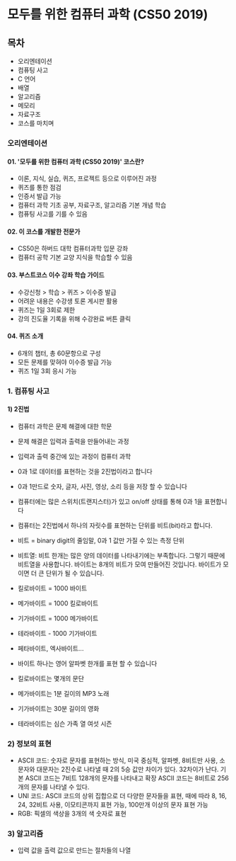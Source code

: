 # 모두를 위한 컴퓨터 과학 (CS50 2019)

## 목차

- 오리엔테이션
- 컴퓨팅 사고
- C 언어
- 배열
- 알고리즘
- 메모리
- 자료구조
- 코스를 마치며

### 오리엔테이션

#### 01. '모두를 위한 컴퓨터 과학 (CS50 2019)' 코스란?

- 이론, 지식, 실습, 퀴즈, 프로젝트 등으로 이루어진 과정
- 퀴즈를 통한 점검
- 인증서 발급 가능
- 컴퓨터 과학 기초 공부, 자료구조, 알고리즘 기본 개념 학습
- 컴퓨팅 사고를 기를 수 있음

#### 02. 이 코스를 개발한 전문가

- CS50은 하버드 대학 컴퓨터과학 입문 강좌
- 컴퓨터 공학 기본 교양 지식을 학습할 수 있음

#### 03. 부스트코스 이수 강좌 학습 가이드

- 수강신청 > 학습 > 퀴즈 > 이수증 발급
- 어려운 내용은 수강생 토론 게시판 활용
- 퀴즈는 1일 3회로 제한
- 강의 진도율 기록을 위해 수강완료 버튼 클릭

#### 04. 퀴즈 소개

- 6개의 챕터, 총 60문항으로 구성
- 모든 문제를 맞혀야 이수증 발급 가능
- 퀴즈 1일 3회 응시 가능

### 1. 컴퓨팅 사고

#### 1) 2진법

- 컴퓨터 과학은 문제 해결에 대한 학문
- 문제 해결은 입력과 출력을 만들어내는 과정
- 입력과 출력 중간에 있는 과정이 컴퓨터 과학
- 0과 1로 데이터를 표현하는 것을 2진법이라고 합니다
- 0과 1만드로 숫자, 글자, 사진, 영상, 소리 등을 저장 할 수 있습니다
- 컴퓨터에는 많은 스위치(트랜지스터)가 있고 on/off 상태를 통해 0과 1을 표현합니다
- 컴퓨터는 2진법에서 하나의 자릿수를 표현하는 단위를 비트(bit)라고 합니다.

- 비트 = binary digit의 줄임말, 0과 1 값만 가질 수 있는 측정 단위

- 비트열: 비트 한개는 많은 양의 데이터를 나타내기에는 부족합니다. 그렇기 때문에 비트열을 사용합니다. 바이트는 8개의 비트가 모여 만들어진 것입니다. 바이트가 모이면 더 큰 단위가 될 수 있습니다.
- 킬로바이트 = 1000 바이트
- 메가바이트 = 1000 킬로바이트
- 기가바이트 = 1000 메가바이트
- 테라바이트 - 1000 기가바이트
- 페타바이트, 엑사바이트...

- 바이트 하나는 영어 알파벳 한개를 표현 할 수 있습니다
- 킬로바이트는 몇개의 문단
- 메가바이트는 1분 길이의 MP3 노래
- 기가바이트는 30분 길이의 영화
- 테라바이트는 심슨 가족 열 여섯 시즌

### 2) 정보의 표현

- ASCII 코드: 숫자로 문자를 표현하는 방식, 미국 중심적, 알파벳, 8비트만 사용, 소문자와 대문자는 2진수로 나타낼 때 2의 5승 값만 차이가 있다. 32차이가 난다. 기본 ASCII 코드는 7비트 128개의 문자를 나타내고 확장 ASCII 코드는 8비트로 256개의 문자를 나타낼 수 있다.
- UNI 코드: ASCII 코드의 상위 집합으로 더 다양한 문자들을 표현, 때에 따라 8, 16, 24, 32비트 사용, 이모티콘까지 표현 가능, 100만개 이상의 문자 표현 가능
- RGB: 픽셀의 색상을 3개의 색 숫자로 표현

### 3) 알고리즘

- 입력 값을 출력 값으로 만드는 절차들의 나열
